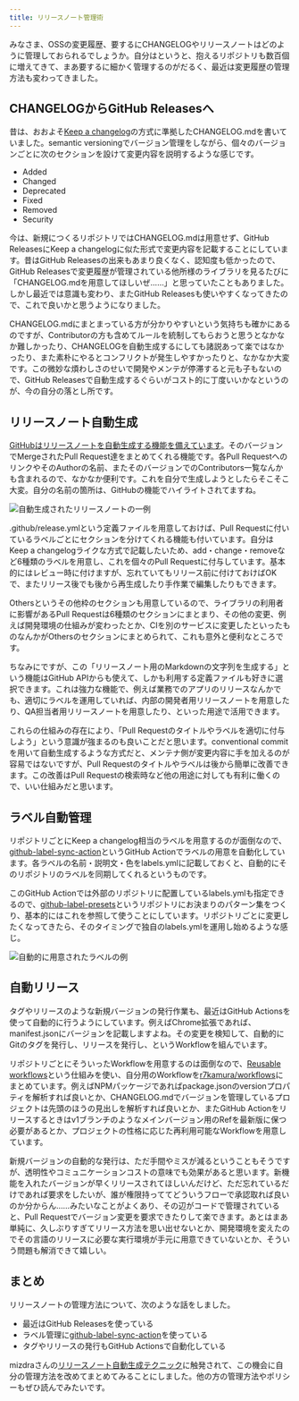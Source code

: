 ```yaml
---
title: リリースノート管理術
---
```

みなさま、OSSの変更履歴、要するにCHANGELOGやリリースノートはどのように管理しておられるでしょうか。自分はというと、抱えるリポジトリも数百個に増えてきて、まあ要するに細かく管理するのがだるく、最近は変更履歴の管理方法も変わってきました。

CHANGELOGからGitHub Releasesへ
---------------------------

昔は、おおよそ[Keep a changelog](https://keepachangelog.com/en/1.0.0/)の方式に準拠したCHANGELOG.mdを書いていました。semantic versioningでバージョン管理をしながら、個々のバージョンごとに次のセクションを設けて変更内容を説明するような感じです。

*   Added
*   Changed
*   Deprecated
*   Fixed
*   Removed
*   Security

今は、新規につくるリポジトリではCHANGELOG.mdは用意せず、GitHub ReleasesにKeep a changelogに似た形式で変更内容を記載することにしています。昔はGitHub Releasesの出来もあまり良くなく、認知度も低かったので、GitHub Releasesで変更履歴が管理されている他所様のライブラリを見るたびに「CHANGELOG.mdを用意してほしいぜ……」と思っていたこともありました。しかし最近では意識も変わり、またGitHub Releasesも使いやすくなってきたので、これで良いかと思うようになりました。

CHANGELOG.mdにまとまっている方が分かりやすいという気持ちも確かにあるのですが、Contributorの方も含めてルールを統制してもらおうと思うとなかなか難しかったり、CHANGELOGを自動生成するにしても諸説あって楽ではなかったり、また素朴にやるとコンフリクトが発生しやすかったりと、なかなか大変です。この微妙な煩わしさのせいで開発やメンテが停滞すると元も子もないので、GitHub Releasesで自動生成するぐらいがコスト的に丁度いいかなというのが、今の自分の落とし所です。

リリースノート自動生成
-----------

[GitHubはリリースノートを自動生成する機能を備えています](https://docs.github.com/en//repositories/releasing-projects-on-github/automatically-generated-release-notes)。そのバージョンでMergeされたPull Request達をまとめてくれる機能です。各Pull RequestへのリンクやそのAuthorの名前、またそのバージョンでのContributors一覧なんかも含まれるので、なかなか便利です。これを自分で生成しようとしたらそこそこ大変。自分の名前の箇所は、GitHubの機能でハイライトされてますね。

![](https://lh3.googleusercontent.com/docs/ADP-6oHnlJWt_IZyHEIuccwHefKjm8u2G3nL4TF7_hiW3x9g-p1H6dyIT8PNJUIR47Drd5uEvZQUAVB8oK544MUoXDL1BRA5bhBSicdv9LeDjDgAQ5vzxWzfR9bKp2rL2UnCI9UiOyZC891rwrrui3NQrtp_yGhEoKeF70f04wl_UlqmHW10hFrOvHrC3W9vrDsSjqQ0B8jHyBx_MLOB34K_m8IzkMHqTMPY3NsYt3N-Lb1wvEQ3IyJV0hlJdBdOakdKUCS7-HCblObAyMfJhaEvL0f-Mt-eb9Wi-6upEagwAEg4MIz9Xxu64PaOSMiPU-92PXQtmY74HIXqPZCEEavg2vR3hKmV-287LFWhEek8ol0egIznXEf_dx_ch3NAMLzRsdSaZKhByslYn9vsOcq86HS16m59_WRunU7ipPrj2IRhwYHcEgvmZnQge-deG9ujUXQVKKa_JTp2pkrVizT1DtvHUECmaN753ydXvkldJm4pnhblANSDh68394Z5wgkkCgXFyFSrIU5HgIDFELHLb9Pxrnh_6_i2DmzcEbiSXOuK4jGxGAnHIWj_RwSlXDcN2d7NU44-zagCLWvxG18butjzWNMlShmAxBZrRWT8vjFhJoQEH_01ZfLoEFFZBdSVAn-Q0gX_n0JvIlo4FVPm8MDggLlpC7kZhUmBH2f0EA97Kwtmu1a6Sj4wrR9qsKF7VeK8NQdv6Ak_oPufSIK-bmjJ_QJTIZDgfOqFamK9raJg5elzSehj5_KWXxN5vzyrokz5LLStJOQ7Jdr9ge8CkJwma9aJ9Lj5SWEKXWIG3o9IbOA373CXtXwe1hTF-eL_vDU7jdzP_0lSSRb9KWidPDirle4knwi5JOLuQKuKRmEqBML7w4zPNYfINoSJWepyZi3MAXmJHFLhqQrTaVTqHv4qbHMta2BCqRQAQOEyZl5aeoO3fYN7q0J_b89L4NPKTqnP0uEqXmbQkK4ToGhgZMg3wuJ7xrQDVe7XSK77U3QgkPXzoH8bP6Kpd_r7K7cI7wq3N7FkqR9QBnNeVsfUqEdjdcoOKyRTzqlyA2xNI_9uNDSjVjrfo26v-MifyjY0n7lHpCYwFjh2hxw5YTo7LyiltI-GJbc-PLRoMRql2msjU7UlwQkdqBofjdjUz9XfEu4kxWjTUSpG96M5rwm3JyaOFwmByx9dDha9TrqqZcSLnsnDgwIqa239HX2xuxPSydbEQ_rhrX-ypkB8n66xV7SRLKsLCiA5H_bF0Eel6QIbHh9rQw "自動生成されたリリースノートの一例")

.github/release.ymlという定義ファイルを用意しておけば、Pull Requestに付いているラベルごとにセクションを分けてくれる機能も付いています。自分はKeep a changelogライクな方式で記載したいため、add・change・removeなど6種類のラベルを用意し、これを個々のPull Requestに付与しています。基本的にはレビュー時に付けますが、忘れていてもリリース前に付けておけばOKで、またリリース後でも後から再生成したり手作業で編集したりもできます。

Othersというその他枠のセクションも用意しているので、ライブラリの利用者に影響があるPull Requestは6種類のセクションにまとまり、その他の変更、例えば開発環境の仕組みが変わったとか、CIを別のサービスに変更したといったものなんかがOthersのセクションにまとめられて、これも意外と便利なところです。

ちなみにですが、この「リリースノート用のMarkdownの文字列を生成する」という機能はGitHub APIからも使えて、しかも利用する定義ファイルも好きに選択できます。これは強力な機能で、例えば業務でのアプリのリリースなんかでも、適切にラベルを運用していれば、内部の開発者用リリースノートを用意したり、QA担当者用リリースノートを用意したり、といった用途で活用できます。

これらの仕組みの存在により、「Pull Requestのタイトルやラベルを適切に付与しよう」という意識が強まるのも良いことだと思います。conventional commitを用いて自動生成するような方式だと、メンテナ側が変更内容に手を加えるのが容易ではないですが、Pull Requestのタイトルやラベルは後から簡単に改善できます。この改善はPull Requestの検索時など他の用途に対しても有利に働くので、いい仕組みだと思います。

ラベル自動管理
-------

リポジトリごとにKeep a changelog相当のラベルを用意するのが面倒なので、[github-label-sync-action](https://github.com/r7kamura/github-label-sync-action)というGitHub Actionでラベルの用意を自動化しています。各ラベルの名前・説明文・色をlabels.ymlに記載しておくと、自動的にそのリポジトリのラベルを同期してくれるというものです。

このGitHub Actionでは外部のリポジトリに配置しているlabels.ymlも指定できるので、[github-label-presets](https://github.com/r7kamura/github-label-presets)というリポジトリにお決まりのパターン集をつくり、基本的にはこれを参照して使うことにしています。リポジトリごとに変更したくなってきたら、そのタイミングで独自のlabels.ymlを運用し始めるような感じ。

![](https://lh3.googleusercontent.com/docs/ADP-6oF9GGqmiSWnCZc2NpogyUP0NfkI9AhJtK3uGxEhKAVF5Z5_A64wiX2ZtX4vquZ_AiIFyLnCBgCKJdR1h-MR_BkC8Fakda2gPRwhc0DDOo0ps_KZUOCKLkP_kZjlFXJHK8N9CJv_0U2a81KVj7Vduqz6o3BL5BtiJvxv3No4fM-xdnm0dYXlXKg_bNo6ZIopaOfPUDeRF02b2oO2NHObtzozHePjoctF5ojGeiFdJMoK4tSGQP23LSL35ax2WDT9YuLWsKuO_HUHm-DUP6252B-yjzWeLOVM_-LOpoF8VIivrQJye3nhHUXI1u7yJHIZKcJBUpTcrm4row_PXKBoBYY5q9Ez6MEEVuWRxRuWKZ4T3nqR-PTghjYMYV2VxEaG1P_a4DUBE30MtJwIiIG06Enif95MMhmau7i0JKWNgpK2X_88fiLZ5qz8I3MKYUuQR0Eaedr9IrYrjRUpC4GfNXnKIwiluigIkFM_H3vthtTBlufnNNQqfJTZxCgFi4TbrrtfD5gtr6T-rDS9n7Feg2zqVo_EQ_5A1TZTfbWT0KhzpNYqS6k-b1yGaPGiXg8W1kW74ReGWZ6x2z6syrqAddAoMtV9S0ltIRY6JESBqr4X7D-P8E4hVOq2Mq4XmjHLA0Q-8dvvLvmjD4aC-Abh4nupNt4OdUbDCCxJmvDPWlDzmociOqF0fSe0jJ98AVkC5yFeLVkZj297hZgK32La1yKvmd2Z-Xe2oi7gQGJ8yWT-8pqUhzMFboC3gUonpxAdn9eDfLswabPDbPQ_Gp49hfDsVFDJLX84Ie0h7QHbArbMA1R9zZTlPalQ7C2x_HSWE4dMPIvx_F_UpkimCkCFRAIClpsADcduiswgk4ZWIwQjzA2QixDrZommgMoyqTWCttYvdDJzcaVmCwsLYvkHV1N3SrBIumsRz8TTnKgSm2CtrxCRHUzaUcLmvwkgINtgZaqNJmwb_kZE5cerB1HOn7WdLExZV0iElPCC7aUJXe5a_Sxuo582Vpge3UDRAcakfUkS_gDhcJbbUMUVUxJ9Gwitv9d511XK4RszfdnF660-L3OAlQ6rOe-I6JGSL1IWrsAcGncT6p6_95Vf6l4lW5dh5tfdTYESWg7gjwl28vTdKXaLnvwjiq7HHwukaXdptmlEdDlYUZmukF7BRnRPylpb12FpalIdC9J0y1X_hPYVK2Kvn5dog9xi9lSTZKBc5tntE8Pu1ov8TdYG3c_EgPyH38PqdIZbAFX2czBtDbm6O6V0IA "自動的に用意されたラベルの例")

自動リリース
------

タグやリリースのような新規バージョンの発行作業も、最近はGitHub Actionsを使って自動的に行うようにしています。例えばChrome拡張であれば、manifest.jsonにバージョンを記載しますよね。その変更を検知して、自動的にGitのタグを発行し、リリースを発行し、というWorkflowを組んでいます。

リポジトリごとにそういったWorkflowを用意するのは面倒なので、[Reusable workflows](https://docs.github.com/en//actions/using-workflows/reusing-workflows)という仕組みを使い、自分用のWorkflowを[r7kamura/workflows](https://github.com/r7kamura/workflows)にまとめています。例えばNPMパッケージであればpackage.jsonのversionプロパティを解析すれば良いとか、CHANGELOG.mdでバージョンを管理しているプロジェクトは先頭のほうの見出しを解析すれば良いとか、またGitHub Actionをリリースするときはv1ブランチのようなメインバージョン用のRefを最新版に保つ必要があるとか、プロジェクトの性格に応じた再利用可能なWorkflowを用意しています。

新規バージョンの自動的な発行は、ただ手間やミスが減るということもそうですが、透明性やコミュニケーションコストの意味でも効果があると思います。新機能を入れたバージョンが早くリリースされてほしいんだけど、ただ忘れているだけであれば要求をしたいが、誰が権限持っててどういうフローで承認取れば良いのか分からん……みたいなことがよくあり、その辺がコードで管理されていると、Pull Requestでバージョン変更を要求できたりして楽できます。あとはまあ単純に、久しぶりすぎてリリース方法を思い出せないとか、開発環境を変えたのでその言語のリリースに必要な実行環境が手元に用意できていないとか、そういう問題も解消できて嬉しい。

まとめ
---

リリースノートの管理方法について、次のような話をしました。

*   最近はGitHub Releasesを使っている
*   ラベル管理に[github-label-sync-action](https://github.com/r7kamura/github-label-sync-action)を使っている
*   タグやリリースの発行もGitHub Actionsで自動化している

mizdraさんの[リリースノート自動生成テクニック](https://www.mizdra.net/entry/2022/07/08/181825)に触発されて、この機会に自分の管理方法を改めてまとめてみることにしました。他の方の管理方法やポリシーもぜひ読んでみたいです。
